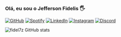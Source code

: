 ### Olá, eu sou o Jefferson Fidelis 🖐
[![GitHub](https://img.shields.io/badge/GitHub-181717?style=for-the-badge&logo=github&logoColor=white)](https://github.com/fidel7z)
[![Spotify](https://img.shields.io/badge/Spotify-1ED760?style=for-the-badge&logo=spotify&logoColor=white)](https://open.spotify.com/user/x0awax9ciast5k5fh0l5ya3rf)
[![LinkedIn](https://img.shields.io/badge/LinkedIn-0077B5?style=for-the-badge&logo=linkedin&logoColor=white)](https://www.linkedin.com/in/jefferson-fidelis-16bb091b1/)
[![Instagram](https://img.shields.io/badge/Instagram-E4405F?style=for-the-badge&logo=instagram&logoColor=white)](https://www.instagram.com/fidel7z)
[![Discord](https://img.shields.io/badge/Discord-7289DA?style=for-the-badge&logo=discord&logoColor=white)](https://discordapp.com/fidel7z)

![fidel7z GitHub stats](https://github-readme-stats.vercel.app/api?username=fidel7z&show_icons=true&theme=ocean_dark)
